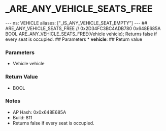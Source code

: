# _ARE_ANY_VEHICLE_SEATS_FREE

--- ns: VEHICLE aliases: ["_IS_ANY_VEHICLE_SEAT_EMPTY"] --- ## ARE_ANY_VEHICLE_SEATS_FREE  // 0x2D34FC3BC4ADB780 0x648E685A BOOL ARE_ANY_VEHICLE_SEATS_FREE(Vehicle vehicle);  Returns false if every seat is occupied.  ## Parameters * **vehicle**:  ## Return value

### Parameters
* Vehicle vehicle

### Return Value
* BOOL

### Notes
* AP Hash: 0x0x648E685A
* Build: 811
* Returns false if every seat is occupied.

